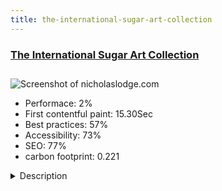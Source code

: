 ```yaml
---
title: the-international-sugar-art-collection
---
```


<div style="height: 3rem">
  <a href="http://www.nicholaslodge.com/"><h3>The International Sugar Art Collection</h3></a>
</div>
<img loading="lazy" src="/images/thumbs/nicholaslodge.com.jpg" alt="Screenshot of nicholaslodge.com" />
<ul>
  <li>Performace: 2%</li>
  <li>
    First contentful paint:
    15.30Sec
  </li>
  <li>Best practices: 57%</li>
  <li>Accessibility: 73%</li>
  <li>SEO: 77%</li>
  <li>carbon footprint: 0.221</li>
</ul>
<details>
  <summary>Description</summary>
  <p>Chef Nicholas Lodge is one of the foremost Master Cake Artists in the world. He has been sharing his knowledge and skills through classes, books, and DVDs for over 35 years.   

The website provides customers with the ability to read through educate materials, register for classes, read through their ever popular blog, and links to their e-commerce store.</p>
</details>

